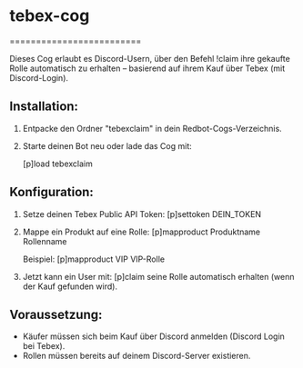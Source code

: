 # tebex-cog
=========================

Dieses Cog erlaubt es Discord-Usern, über den Befehl !claim ihre gekaufte Rolle 
automatisch zu erhalten – basierend auf ihrem Kauf über Tebex (mit Discord-Login).

Installation:
-------------
1. Entpacke den Ordner "tebexclaim" in dein Redbot-Cogs-Verzeichnis.
2. Starte deinen Bot neu oder lade das Cog mit:

   [p]load tebexclaim

Konfiguration:
--------------
1. Setze deinen Tebex Public API Token:
   [p]settoken DEIN_TOKEN

2. Mappe ein Produkt auf eine Rolle:
   [p]mapproduct Produktname Rollenname

   Beispiel:
   [p]mapproduct VIP VIP-Rolle

3. Jetzt kann ein User mit:
   [p]claim
   seine Rolle automatisch erhalten (wenn der Kauf gefunden wird).

Voraussetzung:
--------------
- Käufer müssen sich beim Kauf über Discord anmelden (Discord Login bei Tebex).
- Rollen müssen bereits auf deinem Discord-Server existieren.
